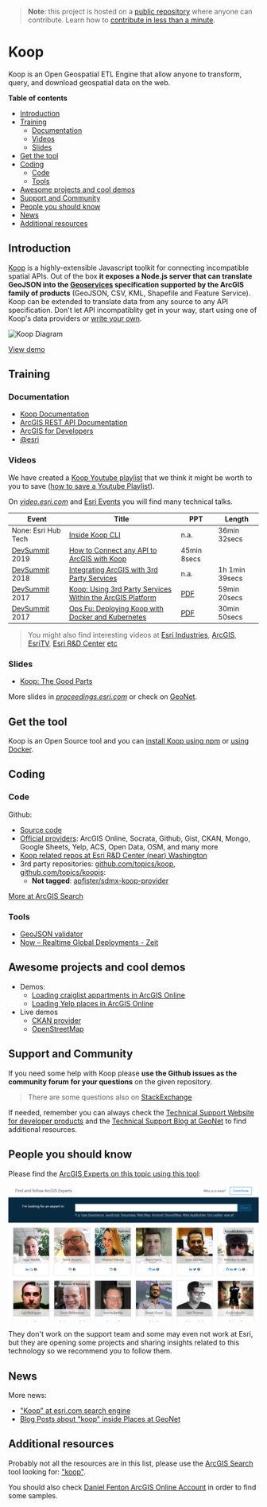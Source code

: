 > **Note**: this project is hosted on a [public repository](https://github.com/hhkaos/awesome-arcgis) where anyone can contribute. Learn how to [contribute in less than a minute](https://github.com/hhkaos/awesome-arcgis/blob/master/CONTRIBUTING.md#contributions).

# Koop

Koop is an Open Geospatial ETL Engine that allow anyone to transform, query, and download geospatial data on the web.

<!-- START doctoc generated TOC please keep comment here to allow auto update -->
<!-- DON'T EDIT THIS SECTION, INSTEAD RE-RUN doctoc TO UPDATE -->
**Table of contents**

- [Introduction](#introduction)
- [Training](#training)
  - [Documentation](#documentation)
  - [Videos](#videos)
  - [Slides](#slides)
- [Get the tool](#get-the-tool)
- [Coding](#coding)
  - [Code](#code)
  - [Tools](#tools)
- [Awesome projects and cool demos](#awesome-projects-and-cool-demos)
- [Support and Community](#support-and-community)
- [People you should know](#people-you-should-know)
- [News](#news)
- [Additional resources](#additional-resources)

<!-- END doctoc generated TOC please keep comment here to allow auto update -->


## Introduction

[Koop](http://koopjs.github.io/) is a highly-extensible Javascript toolkit for connecting incompatible spatial APIs. Out of the box **it exposes a Node.js server that can translate GeoJSON into the [Geoservices](https://geoservices.github.io/) specification supported by the ArcGIS family of products** (GeoJSON, CSV, KML, Shapefile and Feature Service). Koop can be extended to translate data from any source to any API specification. Don't let API incompatiblity get in your way, start using one of Koop's data providers or [write your own](https://koopjs.github.io/docs/specs/provider.html).

![Koop Diagram](https://user-images.githubusercontent.com/7832202/28444721-43eb6ea6-6d8d-11e7-8d56-3af46fd5bf88.png)

[View demo](http://koop.dc.esri.com/)

## Training

### Documentation

* [Koop Documentation](https://koopjs.github.io/docs)
* [ArcGIS REST API Documentation](https://developers.arcgis.com/rest/)
* [ArcGIS for Developers](https://developers.arcgis.com)
* [@esri](https://twitter.com/esri)

### Videos

We have created a [Koop Youtube playlist](https://www.youtube.com/playlist?list=PLahIW2YFPQd5kMvPOn6pqnttwMtlyRqJi) that we think it might be worth to you to save ([how to save a Youtube Playlist](../../../assets/SavePlaylist.gif)).

On [*video.esri.com*](https://www.esri.com/videos/search?q=koop#?sortby=recent) and [Esri Events](https://www.youtube.com/channel/UC_yE3TatdZKAXvt_TzGJ6mw/search?query=koop) you will find many technical talks.

|Event|Title|PPT|Length|
|---|---|---|---|
|None: Esri Hub Tech|[Inside Koop CLI](https://vimeo.com/344376782)|n.a.|36min 32secs
|[DevSummit](http://www.esri.com/events/devsummit) 2019|[How to Connect any API to ArcGIS with Koop](https://www.youtube.com/watch?v=hx8yX3kwOVs)|45min 8secs
|[DevSummit](http://www.esri.com/events/devsummit) 2018|[Integrating ArcGIS with 3rd Party Services](https://www.youtube.com/watch?v=ImYob81zWAk)|n.a.|1h 1min 39secs
|[DevSummit](http://www.esri.com/events/devsummit) 2017|[Koop: Using 3rd Party Services Within the ArcGIS Platform](https://www.youtube.com/watch?v=NTSAvDUvRQM)|[PDF](http://proceedings.esri.com/library/userconf/devsummit-dc17/papers/devsummit-dc_16.pdf)|59min 20secs|
|[DevSummit](http://www.esri.com/events/devsummit) 2017|[Ops Fu: Deploying Koop with Docker and Kubernetes](https://www.youtube.com/watch?v=a9P58niTSNM)|[PDF](http://proceedings.esri.com/library/userconf/devsummit-dc17/papers/devsummit-dc_16.pdf)|30min 50secs|

> You might also find interesting videos at [Esri Industries](https://www.youtube.com/channel/UCZTiOg3n0pqUDSatq7mS2PA/search?query="koop"), [ArcGIS](https://www.youtube.com/channel/UCgGDPs8cte-VLJbgpaK4GPw/search?query="koop"), [EsriTV](https://www.youtube.com/user/esritv/search?query="koop"), [Esri R&D Center](https://www.youtube.com/user/esripdx/search?query="koop") [etc](https://esri-es.github.io/awesome-arcgis/esri/#youtube-channels)

### Slides

* [Koop: The Good Parts](http://proceedings.esri.com/library/userconf/devsummit16/papers/dev_int_124.pdf)

More slides in [*proceedings.esri.com*](https://www.google.es/search?q=site%3Aproceedings.esri.com+koop) or check on [GeoNet](https://community.esri.com/content?query=koop&filterID=all~objecttype~objecttype%5Bdocument%5D).

## Get the tool

Koop is an Open Source tool and you can [install Koop using npm](https://koopjs.github.io/docs/setup/) or [using Docker](https://github.com/koopjs/koop-docker-example).

## Coding

### Code

Github:

* [Source code](https://github.com/koopjs)
* [Official providers](https://github.com/koopjs?utf8=%E2%9C%93&q=provider&type=&language=): ArcGIS Online, Socrata, Github, Gist, CKAN, Mongo, Google Sheets, Yelp, ACS, Open Data, OSM, and many more
* [Koop related repos at Esri R&D Center (near) Washington](https://github.com/esridc?utf8=%E2%9C%93&q=koop&type=&language=)
* 3rd party repositories: [github.com/topics/koop](https://github.com/topics/koop), [github.com/topics/koopjs](https://github.com/topics/koopjs):
    * **Not tagged**: [apfister/sdmx-koop-provider](https://github.com/apfister/sdmx-koop-provider)

[More at ArcGIS Search](https://esri-es.github.io/arcgis-search/?search=koop+site%3Agithub.com&utm_campaign=awesome-list&utm_source=awesome-list&utm_medium=page)

### Tools

* [GeoJSON validator](http://geojsonlint.com/)
* [Now – Realtime Global Deployments - Zeit](https://zeit.co/now)

## Awesome projects and cool demos

* Demos:
    * [Loading craiglist appartments in ArcGIS Online](https://youtu.be/ImYob81zWAk?t=22m53s)
    * [Loading Yelp places in ArcGIS Online](https://youtu.be/NTSAvDUvRQM?t=21m)
* Live demos
    * [CKAN provider](https://github.com/koopjs/koop-provider-ckan#access-ckan-data)
    * [OpenStreetMap](http://koop.dc.esri.com/osm/points/state/Colorado/county/Larimer/field/amenity/pub/)

## Support and Community

If you need some help with Koop please **use the Github issues as the community forum for your questions** on the given repository.

> There are some questions also on [StackExchange](https://gis.stackexchange.com/search?q=koop)

If needed, remember you can always check the [Technical Support Website for developer products](https://support.esri.com/en/Products/Developers) and the [Technical Support Blog at GeoNet](https://community.esri.com/groups/technical-support/blog/tags#/) to find additional resources.

## People you should know

Please find the [ArcGIS Experts on this topic using this tool](https://esri-es.github.io/arcgis-experts/?topic=koop):

[![ArcGIS Experts Tool Screenshot](https://github.com/esri-es/arcgis-experts/blob/master/assets/imgs/arcgis-experts-tool.png?raw=true)](https://esri-es.github.io/arcgis-experts/?topic=koop)

They don't work on the support team and some may even not work at Esri,
but they are opening some projects and sharing insights related to this
technology so we recommend you to follow them.

## News

More news:

* ["Koop" at esri.com search engine](https://www.esri.com/en-us/search#/?q=koop&v=0&tab=Explore&page=1)
* [Blog Posts about "koop" inside Places at GeoNet](https://community.esri.com/content?query=koop&filterID=all~objecttype~objecttype%5Bblogpost%5D)

## Additional resources

Probably not all the resources are in this list, please use the [ArcGIS Search](https://esri-es.github.io/arcgis-search/) tool looking for: ["koop"](https://esri-es.github.io/arcgis-search/?search="koop"&utm_campaign=awesome-list&utm_source=awesome-list&utm_medium=page).

You should also check [Daniel Fenton ArcGIS Online Account](http://www.arcgis.com/home/search.html?q=owner%3ADFenton_dcdev) in order to find some samples.

